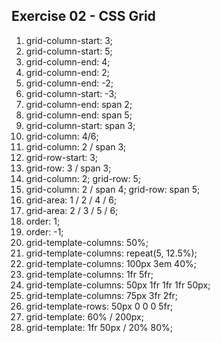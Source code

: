 ## Exercise 02 - CSS Grid

1. grid-column-start: 3;
2. grid-column-start: 5;
3. grid-column-end: 4;
4. grid-column-end: 2;
5. grid-column-end: -2;
6. grid-column-start: -3;
7. grid-column-end: span 2;
8. grid-column-end: span 5;
9. grid-column-start: span 3;
10. grid-column: 4/6;
11. grid-column: 2 / span 3;
12. grid-row-start: 3;
13. grid-row: 3 / span 3;
14. grid-column: 2;
    grid-row: 5;
15. grid-column: 2 / span 4;
    grid-row: span 5;
16. grid-area: 1 / 2 / 4 / 6;
17. grid-area: 2 / 3 / 5 / 6;
18. order: 1;
19. order: -1;
20. grid-template-columns: 50%;
21. grid-template-columns: repeat(5, 12.5%);
22. grid-template-columns: 100px 3em 40%;
23. grid-template-columns: 1fr 5fr;
24. grid-template-columns: 50px 1fr 1fr 1fr 50px;
25. grid-template-columns: 75px 3fr 2fr;
26. grid-template-rows: 50px 0 0 0 5fr;
27. grid-template: 60% / 200px;
28. grid-template: 1fr 50px / 20% 80%;
